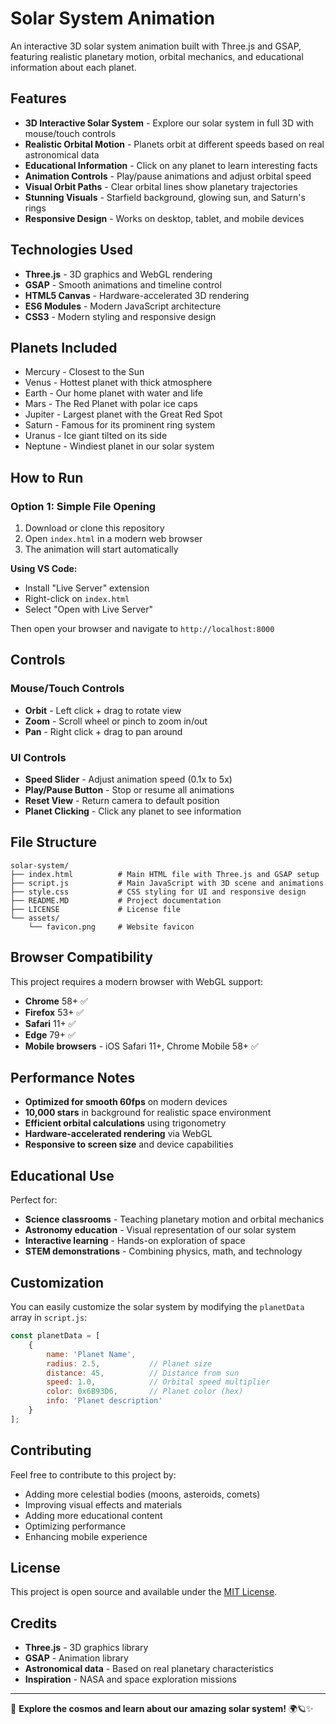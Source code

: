 # Solar System Animation

An interactive 3D solar system animation built with Three.js and GSAP, featuring realistic planetary motion, orbital mechanics, and educational information about each planet.

## Features

- **3D Interactive Solar System** - Explore our solar system in full 3D with mouse/touch controls
- **Realistic Orbital Motion** - Planets orbit at different speeds based on real astronomical data
- **Educational Information** - Click on any planet to learn interesting facts
- **Animation Controls** - Play/pause animations and adjust orbital speed
- **Visual Orbit Paths** - Clear orbital lines show planetary trajectories
- **Stunning Visuals** - Starfield background, glowing sun, and Saturn's rings
- **Responsive Design** - Works on desktop, tablet, and mobile devices

## Technologies Used

- **Three.js** - 3D graphics and WebGL rendering
- **GSAP** - Smooth animations and timeline control
- **HTML5 Canvas** - Hardware-accelerated 3D rendering
- **ES6 Modules** - Modern JavaScript architecture
- **CSS3** - Modern styling and responsive design

## Planets Included

- Mercury - Closest to the Sun
- Venus - Hottest planet with thick atmosphere
- Earth - Our home planet with water and life
- Mars - The Red Planet with polar ice caps
- Jupiter - Largest planet with the Great Red Spot
- Saturn - Famous for its prominent ring system
- Uranus - Ice giant tilted on its side
- Neptune - Windiest planet in our solar system

## How to Run

### Option 1: Simple File Opening
1. Download or clone this repository
2. Open `index.html` in a modern web browser
3. The animation will start automatically

**Using VS Code:**
- Install "Live Server" extension
- Right-click on `index.html`
- Select "Open with Live Server"

Then open your browser and navigate to `http://localhost:8000`

## Controls

### Mouse/Touch Controls
- **Orbit** - Left click + drag to rotate view
- **Zoom** - Scroll wheel or pinch to zoom in/out
- **Pan** - Right click + drag to pan around

### UI Controls
- **Speed Slider** - Adjust animation speed (0.1x to 5x)
- **Play/Pause Button** - Stop or resume all animations
- **Reset View** - Return camera to default position
- **Planet Clicking** - Click any planet to see information

## File Structure

```
solar-system/
├── index.html          # Main HTML file with Three.js and GSAP setup
├── script.js           # Main JavaScript with 3D scene and animations
├── style.css           # CSS styling for UI and responsive design
├── README.MD           # Project documentation
├── LICENSE             # License file
└── assets/
    └── favicon.png     # Website favicon
```

## Browser Compatibility

This project requires a modern browser with WebGL support:

- **Chrome** 58+ ✅
- **Firefox** 53+ ✅
- **Safari** 11+ ✅
- **Edge** 79+ ✅
- **Mobile browsers** - iOS Safari 11+, Chrome Mobile 58+ ✅

## Performance Notes

- **Optimized for smooth 60fps** on modern devices
- **10,000 stars** in background for realistic space environment
- **Efficient orbital calculations** using trigonometry
- **Hardware-accelerated rendering** via WebGL
- **Responsive to screen size** and device capabilities

## Educational Use

Perfect for:
- **Science classrooms** - Teaching planetary motion and orbital mechanics
- **Astronomy education** - Visual representation of our solar system
- **Interactive learning** - Hands-on exploration of space
- **STEM demonstrations** - Combining physics, math, and technology

## Customization

You can easily customize the solar system by modifying the `planetData` array in `script.js`:

```javascript
const planetData = [
    {
        name: 'Planet Name',
        radius: 2.5,           // Planet size
        distance: 45,          // Distance from sun
        speed: 1.0,            // Orbital speed multiplier
        color: 0x6B93D6,       // Planet color (hex)
        info: 'Planet description'
    }
];
```

## Contributing

Feel free to contribute to this project by:
- Adding more celestial bodies (moons, asteroids, comets)
- Improving visual effects and materials
- Adding more educational content
- Optimizing performance
- Enhancing mobile experience

## License

This project is open source and available under the [MIT License](LICENSE).

## Credits

- **Three.js** - 3D graphics library
- **GSAP** - Animation library
- **Astronomical data** - Based on real planetary characteristics
- **Inspiration** - NASA and space exploration missions

---

🚀 **Explore the cosmos and learn about our amazing solar system!** 🌍🪐✨